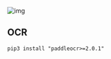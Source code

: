 <!--
title: A3-Paddle框架
sort:
-->

![img](https://img-1257284600.cos.ap-beijing.myqcloud.com/2021/316984568d8e4e189fe3449108fa1d76a7d82330834f41139f2aaba8f745d49a)

## OCR

```
pip3 install "paddleocr>=2.0.1"
```
